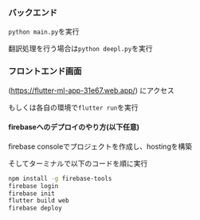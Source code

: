 ### バックエンド
`python main.py`を実行

翻訳処理を行う場合は`python deepl.py`を実行

### フロントエンド画面
(https://flutter-ml-app-31e67.web.app/)  にアクセス

もしくは各自の環境で`flutter run`を実行



#### firebaseへのデプロイのやり方(以下任意)
firebase consoleでプロジェクトを作成し、hostingを構築

そしてターミナルで以下のコードを順に実行

```sh
npm install -g firebase-tools
firebase login
firebase init
flutter build web
firebase deploy
```
